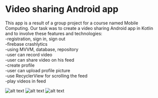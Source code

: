 # Video sharing Android app

This app is a result of a group project for a course named Mobile Computing. Our task was to create a video sharing Android app in Kotlin and to involve these features and technologies:  
-registration, sign in, sign out  
-firebase crashlytics  
-using MVVM, database, repository  
-user can record video  
-user can share video on his feed  
-create profile  
-user can upload profile picture  
-use RecyclerView for scrolling the feed  
-play videos in feed  

![alt text](https://github.com/fluffydeer/team-project-mobile-computing/blob/master/app/src/main/res/drawable/login.png?raw=true)
![alt text](https://github.com/fluffydeer/team-project-mobile-computing/blob/master/app/src/main/res/drawable/feed.png?raw=true)
![alt text](https://github.com/fluffydeer/team-project-mobile-computing/blob/master/app/src/main/res/drawable/profile.png?raw=true)



